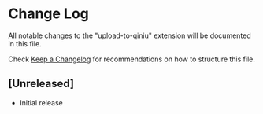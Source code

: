 # Change Log

All notable changes to the "upload-to-qiniu" extension will be documented in this file.

Check [Keep a Changelog](http://keepachangelog.com/) for recommendations on how to structure this file.

## [Unreleased]

- Initial release